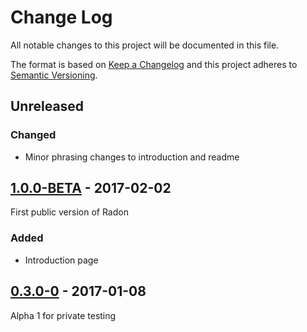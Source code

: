 # Change Log
All notable changes to this project will be documented in this file.

The format is based on [Keep a Changelog](http://keepachangelog.com/)
and this project adheres to [Semantic Versioning](http://semver.org/).

## Unreleased
### Changed
- Minor phrasing changes to introduction and readme

## [1.0.0-BETA] - 2017-02-02
First public version of Radon
### Added
- Introduction page

## [0.3.0-0] - 2017-01-08
Alpha 1 for private testing

[1.0.0-BETA]: https://github.com/nielsmaerten/radon/releases/tag/v1.0.0-BETA
[0.3.0-0]: https://github.com/nielsmaerten/radon/releases/tag/v0.3.0-0
